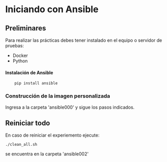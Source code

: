 # Iniciando con Ansible

## Preliminares
Para realizar las prácticas debes tener instalado en el equipo o servidor de pruebas:
  - Docker
  - Python

#### Instalación de Ansible

        pip install ansible

### Construcción de la imagen personalizada
Ingresa a la carpeta 'ansible000' y sigue los pasos indicados.

## Reiniciar todo
En caso de reiniciar el experiemento ejecute:

    ./clean_all.sh
    
se encuentra en la carpeta 'ansible002'
